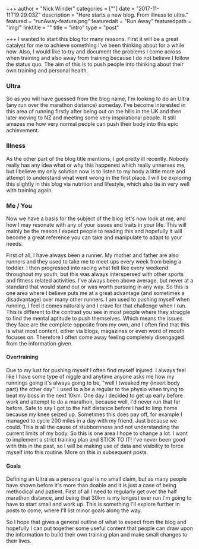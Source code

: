 +++
author = "Nick Winder"
categories = [""]
date = "2017-11-11T19:29:03Z"
description = "Here starts a new blog. From illness to ultra."
featured = "runAway-feature.png"
featuredalt = "Run Away"
featuredpath = "img/"
linktitle = ""
title = "intro"
type = "post"

+++
I wanted to start this blog for many reasons. First it will be a great catalyst for me to achieve something I've been thinking about for a while now.  Also, I would like to try and document the problems I come across when training and also away from training because I do not believe I follow the status quo.  The aim of this is to push people into thinking about their own training and personal health.

### Ultra
So as you will have guessed from the blog name, I'm looking to do an Ultra (any run over the marathon distance) someday. I've become interested in this area of running firstly after being out on the hills in the UK and then later moving to NZ and meeting some very inspirational people.  It still amazes me how very normal people can push their body into this epic achievement.

### Illness
As the other part of the blog title mentions, I got pretty ill recently. Nobody really has any idea what or why this happened which really unnerves me, but I believe my only solution now is to listen to my body a little more and attempt to understand what went wrong in the first place. I will be exploring this slightly in this blog via nutrition and lifestyle, which also tie in very well with training again.

### Me / You
Now we have a basis for the subject of the blog let's now look at me, and how I may resonate with any of your issues and traits in your life. This will mainly be the reason I expect people to reading this and hopefully it will become a great reference you can take and manipulate to adapt to your needs.

First of all, I have always been a runner. My mother and father are also runners and they used to take me to meet ups every week from being a toddler. I then progressed into racing what felt like every weekend throughout my youth, but this was always interspersed with other sports and fitness related activities. I've always been above average, but never at a standard that would stand out or was worth pursuing in any way. So this is one area where I believe puts me at a great advantage (and sometimes a disadvantage) over many other runners. I am used to pushing myself when running, I feel it comes naturally and I crave for that challenge when I run. This is different to the contrast you see in most people where they struggle to find the mental aptitude to push themselves.  Which means the issues they face are the complete opposite from my own, and I often find that this is what most content, either via blogs, magazines or even word of mouth focuses on. Therefore I often come away feeling completely disengaged from the information given.

#### Overtraining
Due to my lust for pushing myself I often find myself injured. I always feel like I have some type of niggle and anytime anyone asks me how my runnings going it's always going to be, "well I tweaked my {insert body part} the other day". I used to a be a regular to the physio when trying to beat my boss in the next 10km. One day I decided to get up early before work and attempt to do a marathon, because well, I'd never run that far before. Safe to say I got to the half distance before I had to limp home because my knee seized up. Sometimes this does pay off, for example I managed to cycle 200 miles in a day with my friend. Just because we could. This is all the cause of stubbornness and not understanding the current limits of my body. So this is one area I hope to change a lot. I want to implement a strict training plan and STICK TO IT! I've never been good with this in the past, so I will be making use of data and visibility to force myself into this routine. More on this in subsequent posts.

#### Goals
Defining an Ultra as a personal goal is no small claim, but as many people have shown before it's more than doable and it is just a case of being methodical and patient. First of all I need to regularly get over the half marathon distance, and being that 30km is my longest ever run I'm going to have to start small and work up. This is something I'll explore further in posts to come, where I'll list minor goals along the way.

So I hope that gives a general outline of what to expect from the blog and hopefully I can put together some useful content that people can draw upon the information to build their own training plan and make small changes to their lives.
